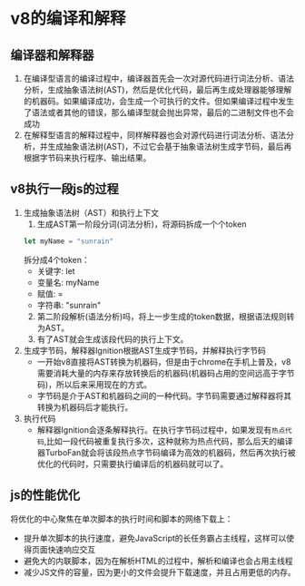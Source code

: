 # v8的编译和解释

## 编译器和解释器


1. 在编译型语言的编译过程中，编译器首先会一次对源代码进行词法分析、语法分析，生成抽象语法树(AST)，然后是优化代码，最后再生成处理器能够理解的机器码。如果编译成功，会生成一个可执行的文件。但如果编译过程中发生了语法或者其他的错误，那么编译型就会抛出异常，最后的二进制文件也不会成功
2. 在解释型语言的解释过程中，同样解释器也会对源代码进行词法分析、语法分析，并生成抽象语法树(AST)，不过它会基于抽象语法树生成字节码，最后再根据字节码来执行程序、输出结果。
   
## v8执行一段js的过程

1. 生成抽象语法树（AST）和执行上下文
   1. 生成AST第一阶段分词(词法分析)，将源码拆成一个个token
    ```javaScript
    let myName = "sunrain"
    ```
    拆分成4个token：
    - 关键字: let
    - 变量名: myName
    - 赋值: =
    - 字符串: "sunrain"
    2. 第二阶段解析(语法分析)吗，将上一步生成的token数据，根据语法规则转为AST。
    3. 有了AST就会生成该段代码的执行上下文。
2. 生成字节码，解释器Ignition根据AST生成字节码，并解释执行字节码
    - 一开始v8直接将AST转换为机器码，但是由于chrome在手机上普及，v8需要消耗大量的内存来存放转换后的机器码(机器码占用的空间远高于字节码)，所以后来采用现在的方式。
    - 字节码是介于AST和机器码之间的一种代码。字节码需要通过解释器将其转换为机器码后才能执行。
3. 执行代码
   - 解释器Ignition会逐条解释执行。在执行字节码过程中，如果发现有`热点代码`,比如一段代码被重复执行多次，这种就称为热点代码，那么后天的编译器TurboFan就会将该段热点字节码编译为高效的机器码，然后再次执行被优化的代码时，只需要执行编译后的机器码就可以了。

## js的性能优化

将优化的中心聚焦在单次脚本的执行时间和脚本的网络下载上：
- 提升单次脚本的执行速度，避免JavaScript的长任务霸占主线程，这样可以使得页面快速响应交互
- 避免大的内联脚本，因为在解析HTML的过程中，解析和编译也会占用主线程
- 减少JS文件的容量，因为更小的文件会提升下载速度，并且占用更低的内存。
  

